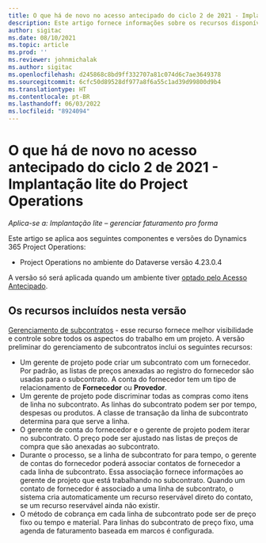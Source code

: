 ```yaml
---
title: O que há de novo no acesso antecipado do ciclo 2 de 2021 - Implantação lite do Project Operations
description: Este artigo fornece informações sobre os recursos disponíveis na versão de acesso antecipado do ciclo 2 de 2021 da implantação do Project Operations lite.
author: sigitac
ms.date: 08/10/2021
ms.topic: article
ms.prod: ''
ms.reviewer: johnmichalak
ms.author: sigitac
ms.openlocfilehash: d245868c8bd9ff332707a81c074d6c7ae3649378
ms.sourcegitcommit: 6cfc50d89528df977a8f6a55c1ad39d99800d9b4
ms.translationtype: HT
ms.contentlocale: pt-BR
ms.lasthandoff: 06/03/2022
ms.locfileid: "8924094"
---
```

# <a name="whats-new-2021-wave-2-early-access---project-operations-lite-deployment"></a>O que há de novo no acesso antecipado do ciclo 2 de 2021 - Implantação lite do Project Operations

_Aplica-se a: Implantação lite – gerenciar faturamento pro forma_

Este artigo se aplica aos seguintes componentes e versões do Dynamics 365 Project Operations:

  - Project Operations no ambiente do Dataverse versão 4.23.0.4

A versão só será aplicada quando um ambiente tiver [optado pelo Acesso Antecipado](/power-platform/admin/opt-in-early-access-updates#how-to-enable-early-access-updates).

## <a name="features-included-in-this-release"></a>Os recursos incluídos nesta versão

[Gerenciamento de subcontratos](/dynamics365/project-operations/pro/subcontracting/managing-subcontracts-overview) - esse recurso fornece melhor visibilidade e controle sobre todos os aspectos do trabalho em um projeto. A versão preliminar do gerenciamento de subcontratos inclui os seguintes recursos:

  - Um gerente de projeto pode criar um subcontrato com um fornecedor. Por padrão, as listas de preços anexadas ao registro do fornecedor são usadas para o subcontrato. A conta do fornecedor tem um tipo de relacionamento de **Fornecedor** ou **Provedor**.
  - Um gerente de projeto pode discriminar todas as compras como itens de linha no subcontrato. As linhas do subcontrato podem ser por tempo, despesas ou produtos. A classe de transação da linha de subcontrato determina para que serve a linha.
  - O gerente de conta do fornecedor e o gerente de projeto podem iterar no subcontrato. O preço pode ser ajustado nas listas de preços de compra que são anexadas ao subcontrato.
  - Durante o processo, se a linha de subcontrato for para tempo, o gerente de contas do fornecedor poderá associar contatos de fornecedor a cada linha de subcontrato. Essa associação fornece informações ao gerente de projeto que está trabalhando no subcontrato. Quando um contato de fornecedor é associado a uma linha de subcontrato, o sistema cria automaticamente um recurso reservável direto do contato, se um recurso reservável ainda não existir.
  - O método de cobrança em cada linha de subcontrato pode ser de preço fixo ou tempo e material. Para linhas do subcontrato de preço fixo, uma agenda de faturamento baseada em marcos é configurada.
